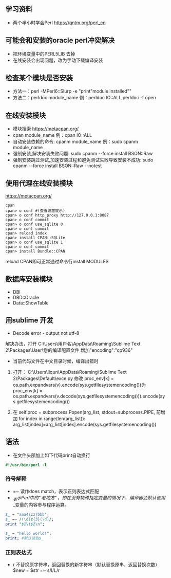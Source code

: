 ## 学习资料
- 两个半小时学会Perl https://qntm.org/perl_cn

## 可能会和安装的oracle perl冲突解决
- 把环境变量中的PERL5LIB 去掉
- 在线安装会出现问题，改为手动下载编译安装

## 检查某个模块是否安装
- 方法一：perl -MPerl6::Slurp -e "print\"module installed\""
- 方法二：perldoc module_name 例：perldoc IO::ALL,perldoc -f open

## 在线安装模块
- 模块搜索 https://metacpan.org/
- cpan module_name 例：cpan IO::ALL
- 自动安装依赖的命令: cpanm module_name 例：sudo cpanm module_name
- 强制安装,解决安装失败问题: sudo cpanm --force install BSON::Raw
- 强制安装跳过测试,加速安装过程和避免测试失败导致安装不成功: sudo cpanm --force install BSON::Raw --notest   

## 使用代理在线安装模块
https://metacpan.org/

```shell
cpan
cpan> o conf #(查看设置提示)
cpan> o conf http_proxy http://127.0.0.1:8087
cpan> o conf commit
cpan> o conf use_sqlite 0
cpan> o conf commit
cpan> reload index
cpan> install CPAN::SQLite
cpan> o conf use_sqlite 1
cpan> o conf commit
cpan> install Bundle::CPAN
```

reload CPAN即可正常通过命令行install MODULES

## 数据库安装模块
- DBI
- DBD::Oracle
- Data::ShowTable

## 用sublime 开发
- Decode error - output not utf-8

解决办法，打开
C:\Users\用户名\AppData\Roaming\Sublime Text 2\Packages\User\您的编译配置文件 
增加"encoding":"cp936" 

- 当前代码文件在中文目录时候，编译出错时

1. 打开： C:\Users\liqun\AppData\Roaming\Sublime Text 2\Packages\Default\exce.py
修改 proc_env[k] = os.path.expandvars(v).encode(sys.getfilesystemencoding())为  proc_env[k] = os.path.expandvars(v.decode(sys.getfilesystemencoding())).encode(sys.getfilesystemencoding()) 

2. 在 self.proc = subprocess.Popen(arg_list, stdout=subprocess.PIPE, 
   前增加 
   for index in range(len(arg_list)):  
    arg_list[index]=arg_list[index].encode(sys.getfilesystemencoding()) 


## 语法
- 在文件头部加上如下代码print自动换行

```perl
#!/usr/bin/perl -l

```
### 符号解释
- =~  读作does match，表示正则表达式匹配
- $_ 表示Perl中的“老地方”，即在没有特殊指定变量的情况下，编译器会默认使用$_变量的内容参与程序运算。
```perl
$_ = "aaa4zzz7bbb";
$_ =~ /(\d)z{3}(\d)/;
print "$1\t$2\n";

$_ = "hello world!";
print; #默认读取$_

```
### 正则表达式
- r 不替换原字符串，返回替换的新字符串（默认替换原串，返回替换次数） $new = $str =~ s/l/L/r
